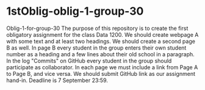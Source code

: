 # 1stOblig-oblig-1-group-30
Oblig-1-for-group-30
The purpose of this repository is to create the first obligatory assignment for the class Data 1200. 
We should create webpage A with some text and at least two headings. 
We should create a second page B as well. In page B every student in the group enters their own student number 
as a heading and a few lines about their old school in a paragraph.
In the log "Commits" on GitHub every student in the group should participate as collaborator.
In each page we must include a link from Page A to Page B, and vice versa.
We should submit GitHub link as our assignment hand-in. 
Deadline is 7 September 23:59.
